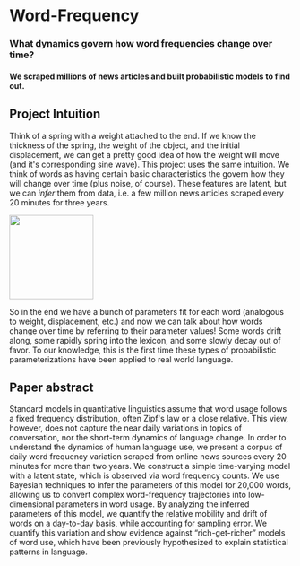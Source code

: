 # Word-Frequency
### What dynamics govern how word frequencies change over time? 
   #### We scraped millions of news articles and built probabilistic models to find out.

## Project Intuition
Think of a spring with a weight attached to the end. If we know the thickness of the spring, the weight of the object, and the initial displacement, we can get a pretty good idea of how the weight will move (and it's corresponding sine wave). This project uses the same intuition. We think of words as having certain basic characteristics the govern how they will change over time (plus noise, of course). These features are latent, but we can *infer* them from data, i.e. a few million news articles scraped every 20 minutes for three years. 

<img src="https://web2.ph.utexas.edu/~coker2/index.files/MassSpring.gif" width="150" height="150" />

So in the end we have a bunch of parameters fit for each word (analogous to weight, displacement, etc.) and now we can talk about how words change over time by referring to their parameter values! Some words drift along, some rapidly spring into the lexicon, and some slowly decay out of favor. To our knowledge, this is the first time these types of probabilistic parameterizations have been applied to real world language. 

## Paper abstract
Standard models in quantitative linguistics assume that word usage follows a fixed frequency  distribution, often Zipf's law or a close relative. This view, however, does not capture the near daily variations in topics of conversation, nor the short-term dynamics of language change. In order to understand the dynamics of human language use, we present a corpus of daily word frequency variation scraped from online news sources every 20 minutes for more than two years. We construct a simple time-varying model with a latent state, which is observed via word frequency counts. We use Bayesian techniques to infer the parameters of this model for 20,000 words, allowing us to convert complex word-frequency trajectories into low-dimensional parameters in word usage. By analyzing the inferred parameters of this model, we quantify the relative mobility and drift of words on a day-to-day basis, while accounting for sampling error. We quantify this variation and show evidence against “rich-get-richer” models of word use, which have been previously hypothesized to explain statistical patterns in language.




